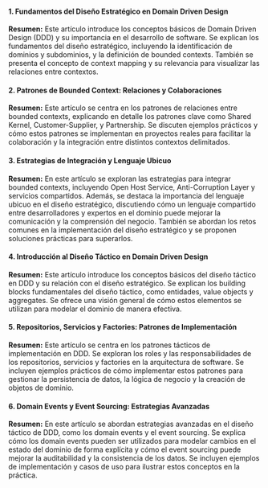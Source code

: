 #### 1. **Fundamentos del Diseño Estratégico en Domain Driven Design**

**Resumen:** Este artículo introduce los conceptos básicos de Domain Driven Design (DDD) y su importancia en el desarrollo de software. Se explican los fundamentos del diseño estratégico, incluyendo la identificación de dominios y subdominios, y la definición de bounded contexts. También se presenta el concepto de context mapping y su relevancia para visualizar las relaciones entre contextos.

#### 2. **Patrones de Bounded Context: Relaciones y Colaboraciones**

**Resumen:** Este artículo se centra en los patrones de relaciones entre bounded contexts, explicando en detalle los patrones clave como Shared Kernel, Customer-Supplier, y Partnership. Se discuten ejemplos prácticos y cómo estos patrones se implementan en proyectos reales para facilitar la colaboración y la integración entre distintos contextos delimitados.

#### 3. **Estrategias de Integración y Lenguaje Ubicuo**

**Resumen:** En este artículo se exploran las estrategias para integrar bounded contexts, incluyendo Open Host Service, Anti-Corruption Layer y servicios compartidos. Además, se destaca la importancia del lenguaje ubicuo en el diseño estratégico, discutiendo cómo un lenguaje compartido entre desarrolladores y expertos en el dominio puede mejorar la comunicación y la comprensión del negocio. También se abordan los retos comunes en la implementación del diseño estratégico y se proponen soluciones prácticas para superarlos.

#### 4. **Introducción al Diseño Táctico en Domain Driven Design**

**Resumen:** Este artículo introduce los conceptos básicos del diseño táctico en DDD y su relación con el diseño estratégico. Se explican los building blocks fundamentales del diseño táctico, como entidades, value objects y aggregates. Se ofrece una visión general de cómo estos elementos se utilizan para modelar el dominio de manera efectiva.

#### 5. **Repositorios, Servicios y Factories: Patrones de Implementación**

**Resumen:** Este artículo se centra en los patrones tácticos de implementación en DDD. Se exploran los roles y las responsabilidades de los repositorios, servicios y factories en la arquitectura de software. Se incluyen ejemplos prácticos de cómo implementar estos patrones para gestionar la persistencia de datos, la lógica de negocio y la creación de objetos de dominio.

#### 6. **Domain Events y Event Sourcing: Estrategias Avanzadas**

**Resumen:** En este artículo se abordan estrategias avanzadas en el diseño táctico de DDD, como los domain events y el event sourcing. Se explica cómo los domain events pueden ser utilizados para modelar cambios en el estado del dominio de forma explícita y cómo el event sourcing puede mejorar la auditabilidad y la consistencia de los datos. Se incluyen ejemplos de implementación y casos de uso para ilustrar estos conceptos en la práctica.